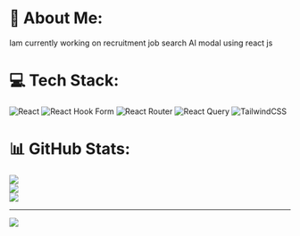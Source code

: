 # 💫 About Me:
Iam currently working on recruitment job search AI modal using react js


# 💻 Tech Stack:
![React](https://img.shields.io/badge/react-%2320232a.svg?style=for-the-badge&logo=react&logoColor=%2361DAFB) ![React Hook Form](https://img.shields.io/badge/React%20Hook%20Form-%23EC5990.svg?style=for-the-badge&logo=reacthookform&logoColor=white) ![React Router](https://img.shields.io/badge/React_Router-CA4245?style=for-the-badge&logo=react-router&logoColor=white) ![React Query](https://img.shields.io/badge/-React%20Query-FF4154?style=for-the-badge&logo=react%20query&logoColor=white) ![TailwindCSS](https://img.shields.io/badge/tailwindcss-%2338B2AC.svg?style=for-the-badge&logo=tailwind-css&logoColor=white)
# 📊 GitHub Stats:
![](https://github-readme-stats.vercel.app/api?username=Harishgowdaa&theme=dark&hide_border=false&include_all_commits=true&count_private=true)<br/>
![](https://github-readme-streak-stats.herokuapp.com/?user=Harishgowdaa&theme=dark&hide_border=false)<br/>
![](https://github-readme-stats.vercel.app/api/top-langs/?username=Harishgowdaa&theme=dark&hide_border=false&include_all_commits=true&count_private=true&layout=compact)

---
[![](https://visitcount.itsvg.in/api?id=Harishgowdaa&icon=0&color=0)](https://visitcount.itsvg.in)

<!-- Proudly created with GPRM ( https://gprm.itsvg.in ) -->
